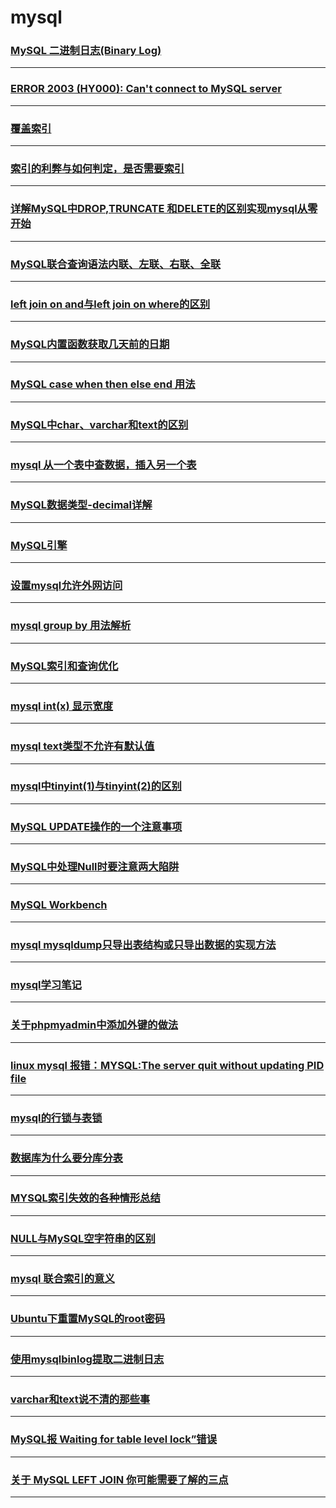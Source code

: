mysql
=====

### [MySQL 二进制日志(Binary Log)](binary-log)

---

### [ERROR 2003 (HY000): Can't connect to MySQL server](can-not-connect)

---

### [覆盖索引](cover-index)

---

### [索引的利弊与如何判定，是否需要索引](dbi)

---

### [详解MySQL中DROP,TRUNCATE 和DELETE的区别实现mysql从零开始](drop-truncate-delete)

---

### [MySQL联合查询语法内联、左联、右联、全联](join)

---

### [left join on and与left join on where的区别](left-the-join-on-the-and-and-left-the-join-on-the-difference-between-the-where)

---

### [MySQL内置函数获取几天前的日期](mysql-built-in-functions-for-a-few-days-before-the-date)

---

### [MySQL case when then else end 用法](mysql-case-when-then-the-else-end-usage)

---

### [MySQL中char、varchar和text的区别](mysql-char-varchar-and-the-difference-between-the-text)

---

### [mysql 从一个表中查数据，插入另一个表](Mysql-check-data-from-a-table-and-insert-it-into-another-table)

---

### [MySQL数据类型-decimal详解](mysql-decimal)

---

### [MySQL引擎](mysql-engine)

---

### [设置mysql允许外网访问](mysql-external-access)

---

### [mysql group by 用法解析](mysql-group-by)

---

### [MySQL索引和查询优化](MySQL-indexing-and-query-optimization)

---

### [mysql int(x) 显示宽度](mysql-int-x-display-width)

---

### [mysql text类型不允许有默认值](mysql-text-types-are-not-allowed-to-have-default-values)

---

### [mysql中tinyint(1)与tinyint(2)的区别](mysql-tinyint-1-with-tinyint-2-the-difference)

---

### [MySQL UPDATE操作的一个注意事项](mysql-update)

---

### [MySQL中处理Null时要注意两大陷阱](mysql-when-handling-null-should-pay-attention-to-the-two-big-trap)

---

### [MySQL Workbench](mysql-workbench)

---

### [mysql mysqldump只导出表结构或只导出数据的实现方法](mysqldump-part)

---

### [mysql学习笔记](note)

---

### [关于phpmyadmin中添加外键的做法](phpmyadmin-fk)

---

### [linux mysql 报错：MYSQL:The server quit without updating PID file](quit-without-updating-pid-file)

---

### [mysql的行锁与表锁](row-lock-and-table-lock)

---

### [数据库为什么要分库分表](sub-table-reason)

---

### [MYSQL索引失效的各种情形总结](summarize-the-mysql-index-failure)

---

### [NULL与MySQL空字符串的区别](the-difference-between-the-null-and-mysql-empty-string)

---

### [mysql 联合索引的意义](the-meaning-of-mysql-joint-index)

---

### [Ubuntu下重置MySQL的root密码](ubuntu-reset-password)

---

### [使用mysqlbinlog提取二进制日志](use-mysqlbinlog-get-binlog)

---

### [varchar和text说不清的那些事](varchar-and-text-cannot-tell-those-things)

---

### [MySQL报 Waiting for table level lock”错误](waiting-for-table-level-lock)

---

### [关于 MySQL LEFT JOIN 你可能需要了解的三点](you-may-need-to-know-about-mysql-left-join-at-3-o-clock)

---
